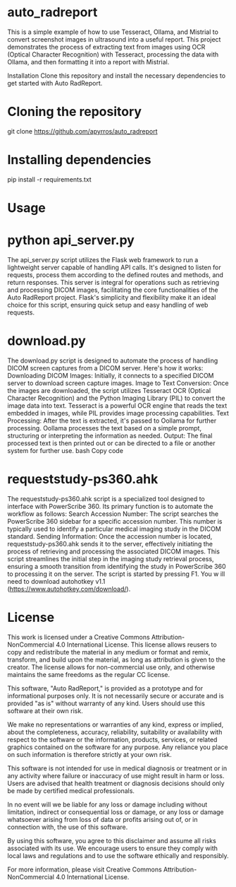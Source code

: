 # auto_radreport
This is a simple example of how to use Tesseract, Ollama, and Mistrial to convert screenshot images in ultrasound into a useful report. This project demonstrates the process of extracting text from images using OCR (Optical Character Recognition) with Tesseract, processing the data with Ollama, and then formatting it into a report with Mistrial.

Installation
Clone this repository and install the necessary dependencies to get started with Auto RadReport.

# Cloning the repository
git clone https://github.com/apyrros/auto_radreport

# Installing dependencies
pip install -r requirements.txt

# Usage
# python api_server.py
The api_server.py script utilizes the Flask web framework to run a lightweight server capable of handling API calls. It's designed to listen for requests, process them according to the defined routes and methods, and return responses. This server is integral for operations such as retrieving and processing DICOM images, facilitating the core functionalities of the Auto RadReport project. Flask's simplicity and flexibility make it an ideal choice for this script, ensuring quick setup and easy handling of web requests.

# download.py
The download.py script is designed to automate the process of handling DICOM screen captures from a DICOM server. Here's how it works:
Downloading DICOM Images: Initially, it connects to a specified DICOM server to download screen capture images.
Image to Text Conversion: Once the images are downloaded, the script utilizes Tesseract OCR (Optical Character Recognition) and the Python Imaging Library (PIL) to convert the image data into text. Tesseract is a powerful OCR engine that reads the text embedded in images, while PIL provides image processing capabilities.
Text Processing: After the text is extracted, it's passed to Oollama for further processing. Oollama processes the text based on a simple prompt, structuring or interpreting the information as needed.
Output: The final processed text is then printed out or can be directed to a file or another system for further use.
bash
Copy code

# requeststudy-ps360.ahk
The requeststudy-ps360.ahk script is a specialized tool designed to interface with PowerScribe 360. Its primary function is to automate the workflow as follows:
Search Accession Number: The script searches the PowerScribe 360 sidebar for a specific accession number. This number is typically used to identify a particular medical imaging study in the DICOM standard.
Sending Information: Once the accession number is located, requeststudy-ps360.ahk sends it to the server, effectively initiating the process of retrieving and processing the associated DICOM images.
This script streamlines the initial step in the imaging study retrieval process, ensuring a smooth transition from identifying the study in PowerScribe 360 to processing it on the server. The script is started by pressing F1. You w ill need to download autohotkey v1.1 (https://www.autohotkey.com/download/).


# License
This work is licensed under a Creative Commons Attribution-NonCommercial 4.0 International License. This license allows reusers to copy and redistribute the material in any medium or format and remix, transform, and build upon the material, as long as attribution is given to the creator. The license allows for non-commercial use only, and otherwise maintains the same freedoms as the regular CC license.

This software, "Auto RadReport," is provided as a prototype and for informational purposes only. It is not necessarily secure or accurate and is provided "as is" without warranty of any kind. Users should use this software at their own risk.

We make no representations or warranties of any kind, express or implied, about the completeness, accuracy, reliability, suitability or availability with respect to the software or the information, products, services, or related graphics contained on the software for any purpose. Any reliance you place on such information is therefore strictly at your own risk.

This software is not intended for use in medical diagnosis or treatment or in any activity where failure or inaccuracy of use might result in harm or loss. Users are advised that health treatment or diagnosis decisions should only be made by certified medical professionals.

In no event will we be liable for any loss or damage including without limitation, indirect or consequential loss or damage, or any loss or damage whatsoever arising from loss of data or profits arising out of, or in connection with, the use of this software.

By using this software, you agree to this disclaimer and assume all risks associated with its use. We encourage users to ensure they comply with local laws and regulations and to use the software ethically and responsibly.

For more information, please visit Creative Commons Attribution-NonCommercial 4.0 International License.


